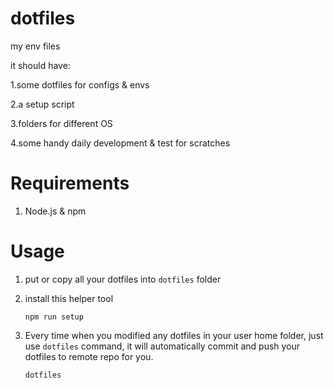 # dotfiles

my env files

it should have:

1.some dotfiles for configs & envs

2.a setup script

3.folders for different OS

4.some handy daily development & test for scratches

# Requirements

1. Node.js & npm

# Usage
 
1. put or copy all your dotfiles into `dotfiles` folder

2. install this helper tool
    ```
    npm run setup
    ```

3. Every time when you modified any dotfiles in your user home folder, just use `dotfiles` command, it will automatically commit and push your dotfiles to remote repo for you. 
    ```
    dotfiles
    ```

